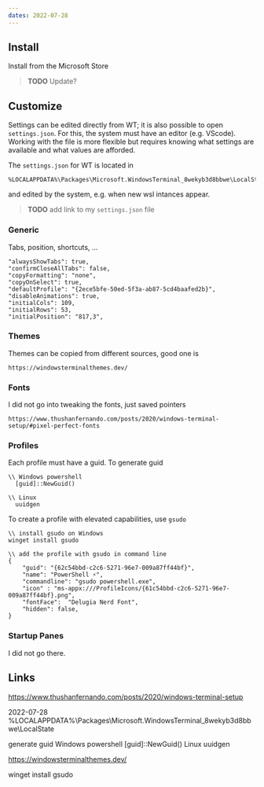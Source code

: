 ```yaml
---
dates: 2022-07-28
---
```

## Install
Install from the Microsoft Store
> __TODO__ Update?

## Customize

Settings can be edited directly from WT; it is also possible to open ```settings.json```. For this, the system must have an editor (e.g. VScode). Working with the file is more flexible but requires knowing what settings are available and what values are afforded.

The ```settings.json``` for WT is located in 
```
%LOCALAPPDATA%\Packages\Microsoft.WindowsTerminal_8wekyb3d8bbwe\LocalState
```
and edited by the system, e.g. when new wsl intances appear.

> __TODO__  add link to my ```settings.json``` file

### Generic
Tabs, position, shortcuts, ...
```
"alwaysShowTabs": true,
"confirmCloseAllTabs": false,
"copyFormatting": "none",
"copyOnSelect": true,
"defaultProfile": "{2ece5bfe-50ed-5f3a-ab87-5cd4baafed2b}",
"disableAnimations": true,
"initialCols": 109,
"initialRows": 53,
"initialPosition": "817,3",
```

### Themes
Themes can be copied from different sources, good one is
```
https://windowsterminalthemes.dev/
```

### Fonts
I did not go into tweaking the fonts, just saved pointers
```
https://www.thushanfernando.com/posts/2020/windows-terminal-setup/#pixel-perfect-fonts
```

### Profiles
Each profile must have a guid. To generate guid
```
\\ Windows powershell
  [guid]::NewGuid()
  
\\ Linux
  uuidgen
```

To create a profile with elevated capabilities, use `gsudo`
```
\\ install gsudo on Windows
winget install gsudo

\\ add the profile with gsudo in command line
{
    "guid": "{62c54bbd-c2c6-5271-96e7-009a87ff44bf}",
    "name": "PowerShell ⚡",
    "commandline": "gsudo powershell.exe",
    "icon" : "ms-appx:///ProfileIcons/{61c54bbd-c2c6-5271-96e7-009a87ff44bf}.png",
    "fontFace":  "Delugia Nerd Font",
    "hidden": false,
}
```

### Startup Panes
I did not go there.

## Links

https://www.thushanfernando.com/posts/2020/windows-terminal-setup

2022-07-28
%LOCALAPPDATA%\Packages\Microsoft.WindowsTerminal_8wekyb3d8bbwe\LocalState

generate guid
	Windows powershell
		[guid]::NewGuid()
	Linux
		uuidgen
		
https://windowsterminalthemes.dev/

winget install gsudo